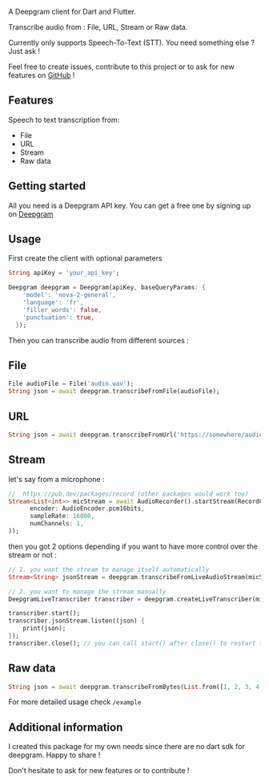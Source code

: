 <!-- 
This README describes the package. If you publish this package to pub.dev,
this README's contents appear on the landing page for your package.

For information about how to write a good package README, see the guide for
[writing package pages](https://dart.dev/guides/libraries/writing-package-pages). 

For general information about developing packages, see the Dart guide for
[creating packages](https://dart.dev/guides/libraries/create-library-packages)
and the Flutter guide for
[developing packages and plugins](https://flutter.dev/developing-packages). 

commands :

dart doc
dart format .
flutter pub publish --dry-run
-->

A Deepgram client for Dart and Flutter. 

Transcribe audio from : File, URL, Stream or Raw data.

Currently only supports Speech-To-Text (STT). You need something else ? Just ask !

Feel free to create issues, contribute to this project or to ask for new features on [GitHub](https://github.com/tempo-riz/deepgram_speech_to_text) !


## Features

Speech to text transcription from:
- File
- URL
- Stream
- Raw data

## Getting started

All you need is a Deepgram API key. You can get a free one by signing up on [Deepgram](https://www.deepgram.com/)

## Usage

First create the client with optional parameters
```dart
String apiKey = 'your_api_key';

Deepgram deepgram = Deepgram(apiKey, baseQueryParams: {
    'model': 'nova-2-general',
    'language': 'fr',
    'filler_words': false,
    'punctuation': true,
  });
```
Then you can transcribe audio from different sources :


## File
```dart
File audioFile = File('audio.wav');
String json = await deepgram.transcribeFromFile(audioFile);
```

## URL
```dart
String json = await deepgram.transcribeFromUrl('https://somewhere/audio.wav');
```



## Stream
let's say from a microphone :
```dart
//  https://pub.dev/packages/record (other packages would work too)
Stream<List<int>> micStream = await AudioRecorder().startStream(RecordConfig(
      encoder: AudioEncoder.pcm16bits,
      sampleRate: 16000,
      numChannels: 1,
));
```
then you got 2 options depending if you want to have more control over the stream or not :
```dart
// 1. you want the stream to manage itself automatically
Stream<String> jsonStream = deepgram.transcribeFromLiveAudioStream(micStream);

// 2. you want to manage the stream manually
DeepgramLiveTranscriber transcriber = deepgram.createLiveTranscriber(micStream);

transcriber.start();
transcriber.jsonStream.listen((json) {
    print(json);
});
transcriber.close(); // you can call start() after close() to restart the transcription
```

## Raw data
```dart
String json = await deepgram.transcribeFromBytes(List.from([1, 2, 3, 4, 5]));
```

For more detailed usage check `/example`



## Additional information

I created this package for my own needs since there are no dart sdk for deepgram. Happy to share !

Don't hesitate to ask for new features or to contribute !
